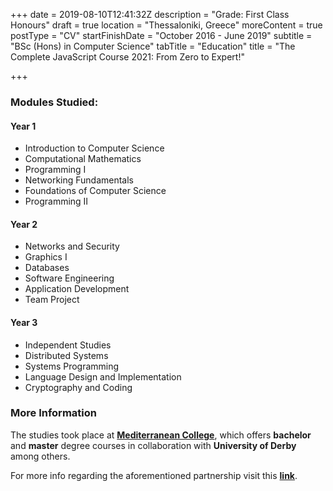 +++
date = 2019-08-10T12:41:32Z
description = "Grade: First Class Honours"
draft = true
location = "Thessaloniki, Greece"
moreContent = true
postType = "CV"
startFinishDate = "October 2016 - June 2019"
subtitle = "BSc (Hons) in Computer Science"
tabTitle = "Education"
title = "The Complete JavaScript Course 2021: From Zero to Expert!"

+++
### Modules Studied:

#### Year 1

* Introduction to Computer Science
* Computational Mathematics
* Programming I
* Networking Fundamentals
* Foundations of Computer Science
* Programming II

#### Year 2

* Networks and Security
* Graphics I
* Databases
* Software Engineering
* Application Development
* Team Project

#### Year 3

* Independent Studies
* Distributed Systems
* Systems Programming
* Language Design and Implementation
* Cryptography and Coding

### More Information

The studies took place at [**Mediterranean College**](https://www.medcollege.edu.gr/en/mediterranean-college/our-profile/), which offers **bachelor** and **master** degree courses in collaboration with **University of Derby** among others.

For more info regarding the aforementioned partnership visit this [**link**](https://www.derby.ac.uk/partnerships/international-collaborative/mediterranean-college/).